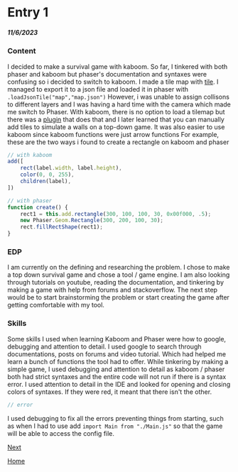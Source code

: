# Entry 1
##### 11/6/2023

### Content
I decided to make a survival game with kaboom. So far, I tinkered with both phaser and kaboom but phaser's documentation and syntaxes were confusing so i decided to switch to kaboom. I made a tile map with [tile](https://thorbjorn.itch.io/tiled). I managed to export it to a json file and loaded it in phaser with `.loadJsonTile("map","map.json")` However, i was unable to assign collisons to different layers and I was having a hard time with the camera which made me switch to Phaser. With kaboom, there is no option to load a tilemap but there was a [plugin](https://github.com/notnullgames/tiled-kaboom) that does that and I later learned that you can manually add tiles to simulate a walls on a top-down game. It was also easier to use kaboom since kaboom functions were just arrow functions
For example, these are the two ways i found to create a rectangle on kaboom and phaser
```js
// with kaboom
add([
    rect(label.width, label.height),
    color(0, 0, 255),
    children(label),
])
```
```js
// with phaser
function create() {
    rect1 = this.add.rectangle(300, 100, 100, 30, 0x00f000, .5);
    new Phaser.Geom.Rectangle(300, 200, 100, 30);
    rect.fillRectShape(rect1);
}
```
### EDP
I am currently on the defining and researching the problem. I chose to make a top down survival game and chose a tool / game engine. I am also looking through tutorials on youtube, reading the documentation, and tinkering by making a game with help from forums and stackoverflow. The next step would be to start brainstorming the problem or start creating the game after getting comfortable with my tool.

### Skills
Some skills I used when learning Kaboom and Phaser were how to google, debugging and attention to detail. I used google to search through documentations, posts on forums and video tutorial. Which had helped me learn a bunch of functions the tool had to offer. While tinkering by making a simple game, I used debugging and attention to detail as kaboom / phaser both had strict syntaxes and the entire code will not run if there is a syntax error. I used attention to detail in the IDE and looked for opening and closing colors of syntaxes. If they were red, it meant that there isn't the other.
```js
// error

```


I used debugging to fix all the errors preventing things from starting, such as when I had to use add `import Main from "./Main.js"` so that the game will be able to access the config file.


[Next](entry02.md)

[Home](../README.md)